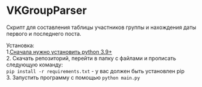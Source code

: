 # VKGroupParser
Скрипт для составления таблицы участников группы и нахождения даты первого и последнего поста.

Установка:  
1.[Сначала нужно установить python 3.9+](https://www.python.org/downloads/)  
2. Скачать репозиторий, перейти в папку с файлами и прописать следующую команду:  
`pip install -r requirements.txt` - у вас должен быть установлен pip  
3. Запустить программу с помощью `python main.py`

